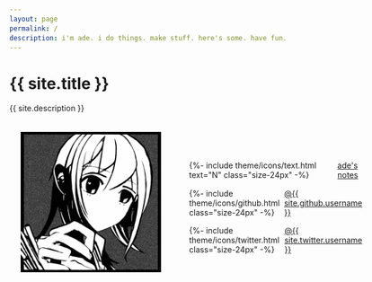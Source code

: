 ```yaml
---
layout: page
permalink: /
description: i'm ade. i do things. make stuff. here's some. have fun.
---
```


<style>
    footer {
        margin-left: 5%;
    }

    header {
        display: none;
    }

    .container {
        display: flex;
        gap: 10px;
        align-items: center;

        .box {
            padding: 20px;
            text-align: left;
        }

        .icon {
            display: block;
        }

        ul {
            list-style: none;
            padding: 0;
            margin: 0;
        }

        .icon-container {
            display: flex;
            align-items: center;
            gap: 8px;
            margin-top: 5%;
        }

        img {
            width: 33vw;
            height: 33vw;
            min-height: 170px;
            min-width: 170px;
            max-height: 250px;
            max-width: 250px;
        }

        img.size-24px {
            margin: 0;
            padding: 0;
            width: 24px;
            height: 24px;
            min-height: 24px;
            min-width: 24px;
            max-height: 24px;
            max-width: 24px;
        }

    }

    @media (max-width: 346px) {
        .container {
            flex-direction: column;
        }
    }
</style>

<h1>{{ site.title }}</h1>

<p>
    {{ site.description }}
</p>

<div class="container">
    <div class="box">
        <img src="/assets/images/featured_image.jpg" alt="{{ site.title | escape }}">
    </div>
    <div class="box">
        <ul>
            <!--li class="icon-container">
                {%- include theme/icons/text.html text="B" class="size-24px" -%}
                <a href="https://blog.adeposting.com/">ade's blog</a>
            </li-->
            <li class="icon-container">
                {%- include theme/icons/text.html text="N" class="size-24px" -%}
                <a href="https://notes.adeposting.com/">ade's notes</a>
            </li>
            <li class="icon-container">
                {%- include theme/icons/github.html class="size-24px" -%}
                <a href="https://github.com/{{ site.github.username }}">@{{ site.github.username }}</a>
            </li>
            <li class="icon-container">
                {%- include theme/icons/twitter.html class="size-24px" -%}
                <a href="https://x.com/{{ site.twitter.username }}">@{{ site.twitter.username }}</a>
            </li>
        </ul>
    </div>
</div>